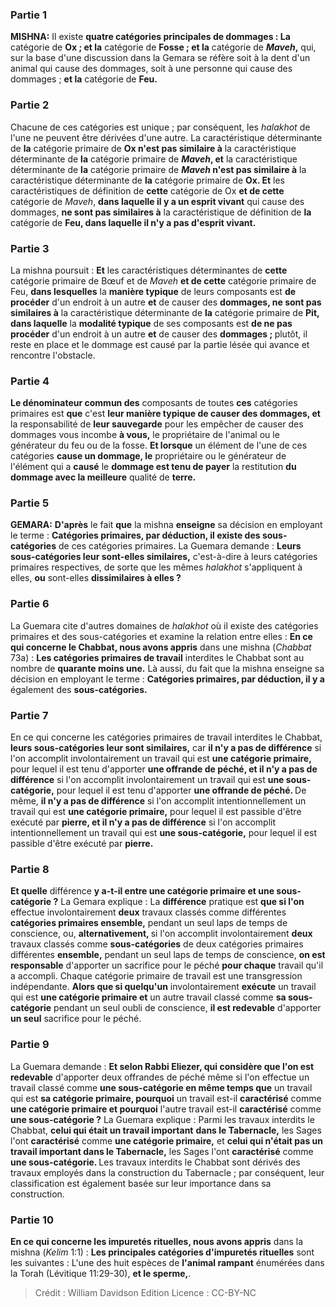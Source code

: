 
### Partie 1
<strong>MISHNA:</strong> Il existe <b>quatre catégories principales de dommages : La</b> catégorie de <b>Ox ; et la</b> catégorie de <b>Fosse ; et la</b> catégorie de <b><i>Maveh</i>,</b> qui, sur la base d'une discussion dans la Gemara se réfère soit à la dent d'un animal qui cause des dommages, soit à une personne qui cause des dommages ; <b>et la</b> catégorie de <b>Feu.</b>

### Partie 2
Chacune de ces catégories est unique ; par conséquent, les <i>halakhot</i> de l'une ne peuvent être dérivées d'une autre. La caractéristique déterminante de <b>la</b> catégorie primaire de <b>Ox n'est pas similaire à</b> la caractéristique déterminante de <b>la</b> catégorie primaire de <b><i>Maveh</i>, et</b> la caractéristique déterminante de <b>la</b> catégorie primaire de <b><i>Maveh</i> n'est pas similaire à</b> la caractéristique déterminante de <b>la</b> catégorie primaire de <b>Ox. Et</b> les caractéristiques de définition de <b>cette</b> catégorie de Ox <b>et de cette</b> catégorie de <i>Maveh</i>, <b>dans laquelle il y a un esprit vivant</b> qui cause des dommages, <b>ne sont pas similaires à</b> la caractéristique de définition de <b>la</b> catégorie de <b>Feu, dans laquelle il n'y a pas d'esprit vivant.</b>

### Partie 3
La mishna poursuit : <b>Et</b> les caractéristiques déterminantes de <b>cette</b> catégorie primaire de Bœuf et de <i>Maveh</i> <b>et de cette</b> catégorie primaire de Feu, <b>dans lesquelles</b> la <b>manière typique</b> de leurs composants est <b>de procéder</b> d'un endroit à un autre <b>et</b> de causer des <b>dommages, ne sont pas similaires à</b> la caractéristique déterminante de <b>la</b> catégorie primaire de <b>Pit, dans laquelle</b> la <b>modalité typique</b> de ses composants est <b>de ne pas procéder</b> d'un endroit à un autre <b>et</b> de causer des <b>dommages ; </b> plutôt, il reste en place et le dommage est causé par la partie lésée qui avance et rencontre l'obstacle.

### Partie 4
<b>Le dénominateur commun des</b> composants de toutes <b>ces</b> catégories primaires est <b>que</b> c'est <b>leur manière typique de causer des dommages, et</b> la responsabilité de <b>leur sauvegarde</b> pour les empêcher de causer des dommages vous incombe <b>à vous,</b> le propriétaire de l'animal ou le générateur du feu ou de la fosse. <b>Et lorsque</b> un élément de l'une de ces catégories <b>cause un dommage, le</b> propriétaire ou le générateur de l'élément qui a <b>causé</b> le <b>dommage est tenu de payer</b> la restitution <b>du dommage avec la meilleure</b> qualité de <b>terre.</b>

### Partie 5
<strong>GEMARA:</strong> <b>D'après</b> le fait <b>que</b> la mishna <b>enseigne</b> sa décision en employant le terme : <b>Catégories primaires, par déduction, il existe des sous-catégories</b> de ces catégories primaires. La Guemara demande : <b>Leurs sous-catégories leur sont-elles similaires,</b> c'est-à-dire à leurs catégories primaires respectives, de sorte que les mêmes <i>halakhot</i> s'appliquent à elles, <b>ou</b> sont-elles <b>dissimilaires à elles ?</b>

### Partie 6
La Guemara cite d'autres domaines de <i>halakhot</i> où il existe des catégories primaires et des sous-catégories et examine la relation entre elles : <b>En ce qui concerne le Chabbat, nous avons appris</b> dans une mishna (<i>Chabbat</i> 73a) : <b>Les catégories primaires de travail</b> interdites le Chabbat sont au nombre de <b>quarante moins une.</b> Là aussi, du fait que la mishna enseigne sa décision en employant le terme : <b>Catégories primaires, par déduction, il y a</b> également des <b>sous-catégories.</b>

### Partie 7
En ce qui concerne les catégories primaires de travail interdites le Chabbat, <b>leurs sous-catégories leur sont similaires,</b> car <b>il n'y a pas de différence</b> si l'on accomplit involontairement un travail qui est <b>une catégorie primaire,</b> pour lequel il est tenu d'apporter <b>une offrande de péché, et il n'y a pas de différence</b> si l'on accomplit involontairement un travail qui est <b>une sous-catégorie,</b> pour lequel il est tenu d'apporter <b>une offrande de péché. </b> De même, <b>il n'y a pas de différence</b> si l'on accomplit intentionnellement un travail qui est <b>une catégorie primaire,</b> pour lequel il est passible d'être exécuté par <b>pierre, et il n'y a pas de différence</b> si l'on accomplit intentionnellement un travail qui est <b>une sous-catégorie,</b> pour lequel il est passible d'être exécuté par <b>pierre.</b>

### Partie 8
<b>Et quelle</b> différence <b>y a-t-il entre une catégorie primaire et une sous-catégorie ?</b> La Gemara explique : La <b>différence</b> pratique est <b>que si l'on</b> effectue involontairement <b>deux</b> travaux classés comme différentes <b>catégories primaires ensemble,</b> pendant un seul laps de temps de conscience, ou, <b>alternativement, </b> si l'on accomplit involontairement <b>deux</b> travaux classés comme <b>sous-catégories</b> de deux catégories primaires différentes <b>ensemble,</b> pendant un seul laps de temps de conscience, <b>on est responsable</b> d'apporter un sacrifice pour le péché <b>pour chaque</b> travail qu'il a accompli. Chaque catégorie primaire de travail est une transgression indépendante. <b>Alors que si quelqu'un</b> involontairement <b>exécute</b> un travail qui est <b>une catégorie primaire et</b> un autre travail classé comme <b>sa sous-catégorie</b> pendant un seul oubli de conscience, <b>il est redevable</b> d'apporter <b>un seul</b> sacrifice pour le péché.

### Partie 9
La Guemara demande : <b>Et selon Rabbi Eliezer, qui considère que l'on est redevable</b> d'apporter deux offrandes de péché même si l'on effectue un travail classé comme <b>une sous-catégorie en même temps que</b> un travail qui est <b>sa catégorie primaire, pourquoi</b> un travail est-il <b>caractérisé</b> comme <b>une catégorie primaire et pourquoi</b> l'autre travail est-il <b>caractérisé</b> comme <b>une sous-catégorie ?</b> La Guemara explique : Parmi les travaux interdits le Chabbat, <b>celui qui était un travail important</b> <b>dans le Tabernacle,</b> les Sages l'ont <b>caractérisé</b> comme <b>une catégorie primaire,</b> et <b>celui qui n'était pas un travail important dans le Tabernacle,</b> les Sages l'ont <b>caractérisé</b> comme <b>une sous-catégorie. </b> Les travaux interdits le Chabbat sont dérivés des travaux employés dans la construction du Tabernacle ; par conséquent, leur classification est également basée sur leur importance dans sa construction.

### Partie 10
<b>En ce qui concerne les impuretés rituelles, nous avons appris</b> dans la mishna (<i>Kelim</i> 1:1) : <b>Les principales catégories d'impuretés rituelles</b> sont les suivantes : L'une des huit espèces de <b>l'animal rampant</b> énumérées dans la Torah (Lévitique 11:29-30), <b>et le sperme,</b>.

>Crédit : William Davidson Edition
>Licence : CC-BY-NC